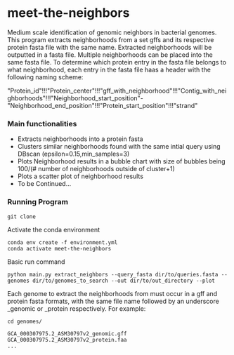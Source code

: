 # meet-the-neighbors
Medium scale identification of genomic neighbors in bacterial genomes. This program extracts neighborhoods from a set gffs and its respective protein fasta file with the same name. Extracted neighborhoods will be outputted in a fasta file. Multiple neighborhoods can be placed into the same fasta file. To determine which protein entry in the fasta file belongs to what neighborhood, each entry in the fasta file haas a header with the following naming scheme:

"Protein_id"!!!"Protein_center"!!!"gff_with_neighborhood"!!!"Contig_with_neighborhoods"!!!"Neighborhood_start_position"-"Neighborhood_end_position"!!!"Protein_start_position"!!!"strand"

### Main functionalities

- Extracts neighborhoods into a protein fasta
- Clusters similar neighborhoods found with the same intial query using DBscan (epsilon=0.15,min_samples=3)
- Plots Neighborhood results in a bubble chart with size of bubbles being 100/(# number of neighborhoods outside of cluster+1)
- Plots a scatter plot of neighborhood results
- To be Continued...

### Running Program
```
git clone
```

Activate the conda environment
```
conda env create -f environment.yml
conda activate meet-the-neighbors
```

Basic run command 
```
python main.py extract_neighbors --query_fasta dir/to/queries.fasta --genomes dir/to/genomes_to_search --out dir/to/out_directory --plot
```
Each genome to extract the neighborhoods from must occur in a gff and protein fasta formats, with the same file name followed by an underscore _genomic or _protein respectively.
For example:

```
cd genomes/

GCA_000307975.2_ASM30797v2_genomic.gff
GCA_000307975.2_ASM30797v2_protein.faa
...

